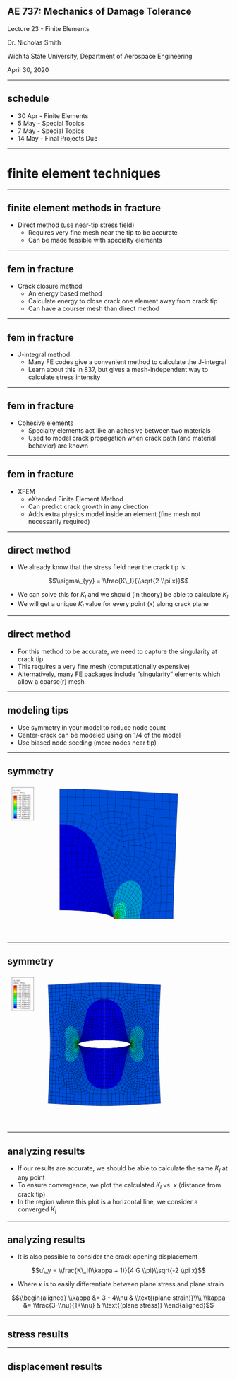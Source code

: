 ##  AE 737: Mechanics of Damage Tolerance
Lecture 23 - Finite Elements

Dr. Nicholas Smith

Wichita State University, Department of Aerospace Engineering

April 30, 2020

----
##  schedule

- 30 Apr - Finite Elements
- 5 May - Special Topics
- 7 May - Special Topics
- 14 May - Final Projects Due

---
# finite element techniques

----
## finite element methods in fracture

-   Direct method (use near-tip stress field)
    -   Requires very fine mesh near the tip to be accurate
    -   Can be made feasible with specialty elements

----
## fem in fracture

-   Crack closure method
    -   An energy based method
    -   Calculate energy to close crack one element away from crack tip
    -   Can have a courser mesh than direct method

----
## fem in fracture

- J-integral method
    - Many FE codes give a convenient method to calculate the J-integral
    - Learn about this in 837, but gives a mesh-independent way to calculate stress intensity

----
## fem in fracture

-   Cohesive elements
    -   Specialty elements act like an adhesive between two materials
    -   Used to model crack propagation when crack path (and material behavior) are known

----
## fem in fracture

-   XFEM
    -   eXtended Finite Element Method
    -   Can predict crack growth in any direction
    -   Adds extra physics model inside an element (fine mesh not necessarily required)

----
## direct method

-   We already know that the stress field near the crack tip is
    
$$\\sigma\_{yy} = \\frac{K\_I}{\\sqrt{2 \\pi x}}$$

-   We can solve this for $K_I$ and we should (in theory) be able to calculate $K_I$
-   We will get a unique $K_I$ value for every point (*x*) along crack plane

----
## direct method

-   For this method to be accurate, we need to capture the singularity at crack tip
-   This requires a very fine mesh (computationally expensive)
-   Alternatively, many FE packages include “singularity” elements which allow a coarse(r) mesh

----
## modeling tips

-   Use symmetry in your model to reduce node count
-   Center-crack can be modeled using on 1/4 of the model
-   Use biased node seeding (more nodes near tip)

----
## symmetry

![](../images/singularity_quarter.png) <!-- .element width="60%" -->

----
## symmetry

![](../images/singularity_mirrored.png) <!-- .element width="60%" -->

----
## analyzing results

-   If our results are accurate, we should be able to calculate the same $K_I$ at any point
-   To ensure convergence, we plot the calculated $K_I$ vs. *x* (distance from crack tip)
-   In the region where this plot is a horizontal line, we consider a converged $K_I$

----
## analyzing results

-   It is also possible to consider the crack opening displacement

$$u\_y = \\frac{K\_I(\\kappa + 1)}{4 G \\pi}\\sqrt{-2 \\pi x}$$

-   Where $\kappa$ is to easily differentiate between plane stress and plane strain
    
$$\\begin{aligned}
  \\kappa &= 3 - 4\\nu & \\text{(plane strain)}\\\\
  \\kappa &= \\frac{3-\\nu}{1+\\nu} & \\text{(plane stress)}
\\end{aligned}$$

----
## stress results 

<div class="anything" id="stress">
<!--
{
  "initialize": "function(container) {
  var trace1 = {
    x: [5.45E-02, 1.13E-01, 1.79E-01, 2.54E-01, 3.39E-01, 4.35E-01, 5.44E-01, 6.69E-01, 8.10E-01, 9.70E-01, 1.15195],	
    y: [995.851, 638.229, 524.483, 437.773, 382.712, 337.833, 303.788, 275.233, 251.72 , 231.981, 215.293],
    mode: 'lines',
    type: 'scatter',
    name: 'stress'
  };
  var trace2 = {
    x: [5.45E-02, 1.13E-01, 1.79E-01, 2.54E-01, 3.39E-01, 4.35E-01, 5.44E-01, 6.69E-01, 8.10E-01, 9.70E-01, 1.15195],
    y: [582.6797823, 537.8621906, 556.3459015, 553.0662241, 558.461596, 558.5840646, 561.8763421, 564.1008252, 567.7205204, 572.6588527, 579.2108094],
    mode: 'lines',
    type: 'scatter',
    yaxis: 'y2',
    name: 'stress intensity'
  };
  var data = [trace1, trace2];
  layout = {
    xaxis: {
      title: 'x'
    },
    yaxis: {
      title: 'stress'
    },
    yaxis2: {
      title: 'stress intensity',
      titlefont: {color: 'rgb(148, 103, 189)'},
      tickfont: {color: 'rgb(148, 103, 189)'},
      overlaying: 'y',
      side: 'right'
    }
  };
  Plotly.newPlot('stress', data, layout);
	}"
}
-->
</div>

----
## displacement results

<div class="anything" id="disp">
<!--
{
  "initialize": "function(container) {
  var trace1 = {
    x: [5.56E-02, 1.10E-01, 1.76E-01, 2.48E-01, 3.32E-01, 4.26E-01, 5.33E-01, 6.55E-01, 7.94E-01, 9.51E-01, 1.13091],
    y: [2.09E-02, 2.44E-02, 3.42E-02, 3.84E-02, 4.63E-02, 5.10E-02, 5.80E-02, 6.32E-02, 6.99E-02, 7.56E-02, 8.22E-02],
    mode: 'lines',
    type: 'scatter',
    name: 'displacement'
  };
  var trace2 = {
    x: [5.56E-02, 1.10E-01, 1.76E-01, 2.48E-01, 3.32E-01, 4.26E-01, 5.33E-01, 6.55E-01, 7.94E-01, 9.51E-01, 1.13091],
    y: [5.48E+02, 4.53E+02, 5.04E+02, 4.76E+02, 4.96E+02, 4.83E+02, 4.90E+02, 4.82E+02, 4.84E+02, 4.78E+02, 4.77E+02],
    mode: 'lines',
    yaxis: 'y2',
    type: 'scatter',
    name: 'stress intensity'
  };
  var data = [trace1, trace2];
  layout = {
    xaxis: {
      title: 'x'
    },
    yaxis: {
      title: 'displacement'
    },
    yaxis2: {
      title: 'stress intensity',
      titlefont: {color: 'rgb(148, 103, 189)'},
      tickfont: {color: 'rgb(148, 103, 189)'},
      overlaying: 'y',
      side: 'right'
    }
  };
  Plotly.newPlot('disp', data, layout);
	}"
}
-->
</div>


